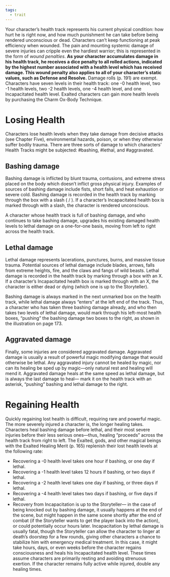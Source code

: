 ```yaml
---
tags:
  - trait
---
```

Your character’s health track represents his current physical condition: how hurt he is right now, and how much punishment he can take before being rendered unconscious or dead. Characters can’t keep functioning at peak efficiency when wounded. The pain and mounting systemic damage of severe injuries can cripple even the hardiest warrior; this is represented in the form of *wound penalties*. **As your character accumulates damage in his health track, he receives a dice penalty to all rolled actions, indicated by the highest number associated with a health level which has received damage. This wound penalty also applies to all of your character’s static values, such as Defense and Resolve.** Damage rolls (p. 191) are exempt. Characters have seven levels in their health track: one -0 health level, two -1 health levels, two -2 health levels, one -4 health level, and one Incapacitated health level. Exalted characters can gain more health levels by purchasing the Charm Ox-Body Technique.

# Losing Health

Characters lose health levels when they take damage from decisive attacks (see Chapter Five), environmental hazards, poison, or when they otherwise suffer bodily trauma. There are three sorts of damage to which characters’ Health Tracks might be subjected: #bashing, #lethal, and #aggravated.

## Bashing damage

Bashing damage is inflicted by blunt trauma, contusions, and extreme stress placed on the body which doesn’t inflict gross physical injury. Examples of sources of bashing damage include fists, short falls, and heat exhaustion or severe cold. Bashing damage is recorded in the health track by marking through the box with a slash ( / ). If a character’s Incapacitated health box is marked through with a slash, the character is rendered unconscious.

A character whose health track is full of bashing damage, and who continues to take bashing damage, upgrades his existing damaged health levels to lethal damage on a one-for-one basis, moving from left to right across the health track. 

## Lethal damage

Lethal damage represents lacerations, punctures, burns, and massive tissue trauma. Potential sources of lethal damage include blades, arrows, falls from extreme heights, fire, and the claws and fangs of wild beasts. Lethal damage is recorded in the health track by marking through a box with an X. If a character’s Incapacitated health box is marked through with an X, the character is either dead or dying (which one is up to the Storyteller). 

Bashing damage is always marked in the next unmarked box on the health track, while lethal damage always “enters” at the left end of the track. Thus, a character who has taken three bashing damage already, and who then takes two levels of lethal damage, would mark through his left-most health boxes, “pushing” the bashing damage two boxes to the right, as shown in the illustration on page 173. 

## Aggravated damage

Finally, some injuries are considered aggravated damage. Aggravated damage is usually a result of powerful magic modifying damage that would otherwise be lethal. Any aggravated injury cannot be healed by magic, nor can its healing be sped up by magic—only natural rest and healing will mend it. Aggravated damage heals at the same speed as lethal damage, but is always the last damage to heal— mark it on the health track with an asterisk, “pushing” bashing and lethal damage to the right.

# Regaining Health 

Quickly regaining lost health is difficult, requiring rare and powerful magic. The more severely injured a character is, the longer healing takes. Characters heal bashing damage before lethal, and their most severe injuries before their less serious ones—thus, healing “proceeds” across the health track from right to left. The Exalted, gods, and other magical beings with the Exalted Healing Merit (p. 165) replenish their lost health levels at the following rate: 
- Recovering a -0 health level takes one hour if bashing, or one day if lethal. 
- Recovering a -1 health level takes 12 hours if bashing, or two days if lethal. 
- Recovering a -2 health level takes one day if bashing, or three days if lethal. 
- Recovering a -4 health level takes two days if bashing, or five days if lethal. 
- Recovery from Incapacitation is up to the Storyteller— in the case of being knocked out by bashing damage, it usually happens at the end of the scene, but might happen in the same scene shortly after the end of combat (if the Storyteller wants to get the player back into the action), or could potentially occur hours later. Incapacitation by lethal damage is usually fatal, though the Storyteller can allow the character to linger at death’s doorstep for a few rounds, giving other characters a chance to stabilize him with emergency medical treatment. In this case, it might take hours, days, or even weeks before the character regains consciousness and heals his Incapacitated health level.
These times assume characters are primarily resting and avoiding strenuous exertion. If the character remains fully active while injured, double any healing times.